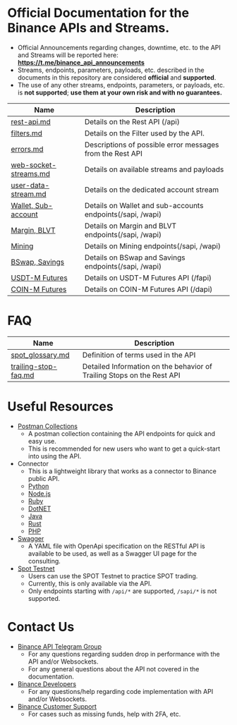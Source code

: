 # Official Documentation for the Binance APIs and Streams.
* Official Announcements regarding changes, downtime, etc. to the API and Streams will be reported here: **https://t.me/binance_api_announcements**
* Streams, endpoints, parameters, payloads, etc. described in the documents in this repository are considered **official** and **supported**.
* The use of any other streams, endpoints, parameters, or payloads, etc. is **not supported**; **use them at your own risk and with no guarantees.**


Name | Description
------------ | ------------
[rest-api.md](./rest-api.md)     | Details on the Rest API (/api)
[filters.md](./filters.md)       | Details on the Filter used by the API.
[errors.md](./errors.md)   | Descriptions of possible error messages from the Rest API
[web-socket-streams.md](./web-socket-streams.md)   | Details on available streams and payloads
[user-data-stream.md](./user-data-stream.md)   | Details on the dedicated account stream
[Wallet, Sub-account](https://binance-docs.github.io/apidocs/spot/en) | Details on Wallet and sub-accounts endpoints(/sapi, /wapi)
[Margin, BLVT](https://binance-docs.github.io/apidocs/spot/en) | Details on Margin and BLVT endpoints(/sapi, /wapi)
[Mining](https://binance-docs.github.io/apidocs/spot/en) | Details on Mining endpoints(/sapi, /wapi)
[BSwap, Savings](https://binance-docs.github.io/apidocs/spot/en) | Details on BSwap and Savings endpoints(/sapi, /wapi)
[USDT-M Futures](https://binance-docs.github.io/apidocs/futures/en/)  | Details on USDT-M Futures API (/fapi)
[COIN-M Futures](https://binance-docs.github.io/apidocs/delivery/en/) | Details on COIN-M Futures API (/dapi)

# FAQ


Name | Description
------------ | ------------
[spot_glossary.md](./faqs/spot_glossary.md) | Definition of terms used in the API
[trailing-stop-faq.md](./faqs/trailing-stop-faq.md)   | Detailed Information on the behavior of Trailing Stops on the Rest API


# Useful Resources

* [Postman Collections](https://github.com/binance/binance-api-postman)
    * A postman collection containing the API endpoints for quick and easy use.
    * This is recommended for new users who want to get a quick-start into using the API.
* Connector
    * This is a lightweight library that works as a connector to Binance public API.
    * [Python](https://github.com/binance/binance-connector-python)
    * [Node.js](https://github.com/binance/binance-connector-node)
    * [Ruby](https://github.com/binance/binance-connector-ruby)
    * [DotNET](https://github.com/binance/binance-connector-dotnet)
    * [Java](https://github.com/binance/binance-connector-java)
    * [Rust](https://github.com/binance/binance-spot-connector-rust)
    * [PHP](https://github.com/binance/binance-connector-php)
* [Swagger](https://github.com/binance/binance-api-swagger)
    * A YAML file with OpenApi specification on the RESTful API is available to be used, as well as a Swagger UI page for the consulting.
* [Spot Testnet](https://testnet.binance.vision/)
    * Users can use the SPOT Testnet to practice SPOT trading.
    * Currently, this is only available via the API.
    * Only endpoints starting with `/api/*` are supported, `/sapi/*` is not supported.

# Contact Us

* [Binance API Telegram Group](https://t.me/binance_api_english)
    * For any questions regarding sudden drop in performance with the API and/or Websockets.
    * For any general questions about the API not covered in the documentation.
* [Binance Developers](https://dev.binance.vision/)
    * For any questions/help regarding code implementation with API and/or Websockets.
* [Binance Customer Support](https://www.binance.com/en/support-center)
    * For cases such as missing funds, help with 2FA, etc.
